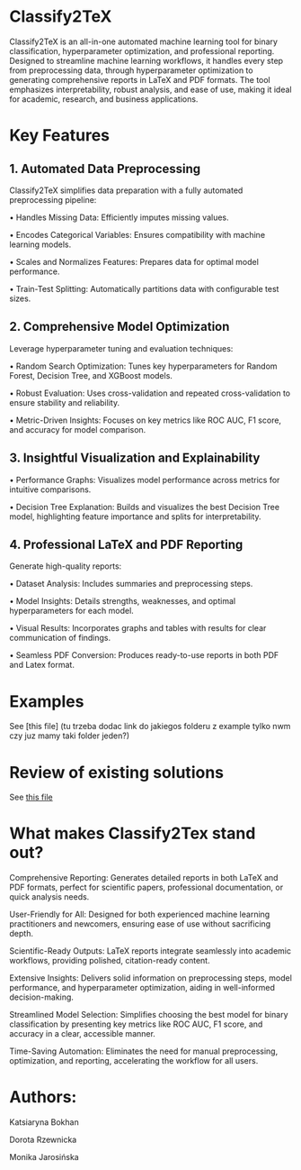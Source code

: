 # Classify2TeX

Classify2TeX is an all-in-one automated machine learning tool for binary classification, hyperparameter optimization, and professional reporting. Designed to streamline machine learning workflows, it handles every step from preprocessing data, through hyperparameter optimization to generating comprehensive reports in LaTeX and PDF formats. The tool emphasizes interpretability, robust analysis, and ease of use, making it ideal for academic, research, and business applications.

# Key Features

## 1. Automated Data Preprocessing

Classify2TeX simplifies data preparation with a fully automated preprocessing pipeline:

•	Handles Missing Data: Efficiently imputes missing values.

•	Encodes Categorical Variables: Ensures compatibility with machine learning models.

•	Scales and Normalizes Features: Prepares data for optimal model performance.

•	Train-Test Splitting: Automatically partitions data with configurable test sizes.

## 2. Comprehensive Model Optimization

Leverage hyperparameter tuning and evaluation techniques:

•	Random Search Optimization: Tunes key hyperparameters for Random Forest, Decision Tree, and XGBoost models.

•	Robust Evaluation: Uses cross-validation and repeated cross-validation to ensure stability and reliability.

•	Metric-Driven Insights: Focuses on key metrics like ROC AUC, F1 score, and accuracy for model comparison.

## 3. Insightful Visualization and Explainability

•	Performance Graphs: Visualizes model performance across metrics for intuitive comparisons.

•	Decision Tree Explanation: Builds and visualizes the best Decision Tree model, highlighting feature importance and splits for interpretability.

## 4. Professional LaTeX and PDF Reporting

Generate high-quality reports:

•	Dataset Analysis: Includes summaries and preprocessing steps.

•	Model Insights: Details strengths, weaknesses, and optimal hyperparameters for each model.

•	Visual Results: Incorporates graphs and tables with results for clear communication of findings.

•	Seamless PDF Conversion: Produces ready-to-use reports in both PDF and Latex format.

# Examples

See [this file] (tu trzeba dodac link do jakiegos folderu z example tylko nwm czy juz mamy taki folder jeden?)

# Review of existing solutions

See [this file](https://github.com/kateqwerty001/Classify2TeX/blob/main/review_of_existing_solutions.ipynb)

# What makes Classify2Tex stand out?

Comprehensive Reporting: Generates detailed reports in both LaTeX and PDF formats, perfect for scientific papers, professional documentation, or quick analysis needs.

User-Friendly for All: Designed for both experienced machine learning practitioners and newcomers, ensuring ease of use without sacrificing depth.

Scientific-Ready Outputs: LaTeX reports integrate seamlessly into academic workflows, providing polished, citation-ready content.

Extensive Insights: Delivers solid information on preprocessing steps, model performance, and hyperparameter optimization, aiding in well-informed decision-making.

Streamlined Model Selection: Simplifies choosing the best model for binary classification by presenting key metrics like ROC AUC, F1 score, and accuracy in a clear, accessible manner.

Time-Saving Automation: Eliminates the need for manual preprocessing, optimization, and reporting, accelerating the workflow for all users.

# Authors:

Katsiaryna Bokhan

Dorota Rzewnicka

Monika Jarosińska
